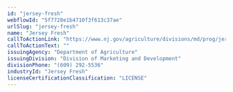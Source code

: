 ```yaml
---
id: "jersey-fresh"
webflowId: "5f7728e1b4710f3f613c37ae"
urlSlug: "jersey-fresh"
name: "Jersey Fresh"
callToActionLink: "https://www.nj.gov/agriculture/divisions/md/prog/jerseyfresh.html"
callToActionText: ""
issuingAgency: "Department of Agriculture"
issuingDivision: "Division of Marketing and Development"
divisionPhone: "(609) 292-5536"
industryId: "Jersey Fresh"
licenseCertificationClassification: "LICENSE"
---
```

